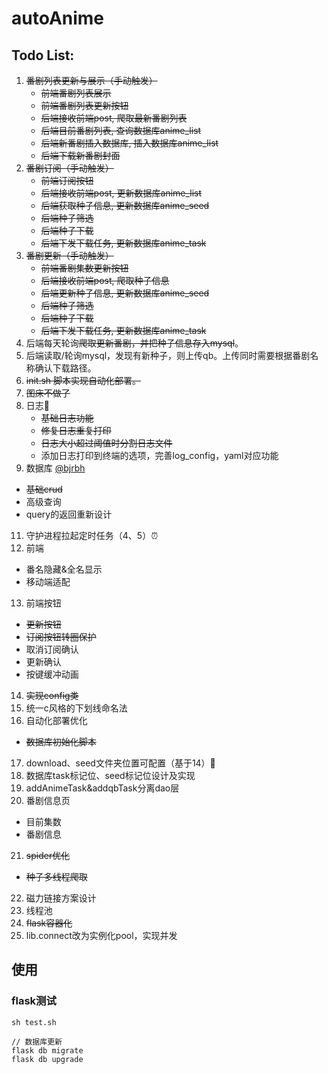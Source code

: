 # autoAnime

## Todo List:
1. ~~番剧列表更新与展示（手动触发）~~
   - ~~前端番剧列表展示~~
   - ~~前端番剧列表更新按钮~~
   - ~~后端接收前端post, 爬取最新番剧列表~~
   - ~~后端目前番剧列表, 查询数据库anime_list~~   
   - ~~后端新番剧插入数据库, 插入数据库anime_list~~
   - ~~后端下载新番剧封面~~
2. ~~番剧订阅（手动触发）~~
   - ~~前端订阅按钮~~
   - ~~后端接收前端post, 更新数据库anime_list~~
   - ~~后端获取种子信息, 更新数据库anime_seed~~
   - ~~后端种子筛选~~
   - ~~后端种子下载~~
   - ~~后端下发下载任务, 更新数据库anime_task~~
3. ~~番剧更新（手动触发）~~
   - ~~前端番剧集数更新按钮~~
   - ~~后端接收前端post, 爬取种子信息~~
   - ~~后端更新种子信息, 更新数据库anime_seed~~
   - ~~后端种子筛选~~
   - ~~后端种子下载~~
   - ~~后端下发下载任务, 更新数据库anime_task~~
4. 后端每天轮询~~爬取更新番剧，并把种子信息存入mysql~~。
5. 后端读取/轮询mysql，发现有新种子，则上传qb。上传同时需要根据番剧名称确认下载路径。
6. ~~init.sh 脚本实现自动化部署。~~
7. ~~图床不做了~~
8. 日志📔
   - ~~基础日志功能~~
   - ~~修复日志重复打印~~
   - ~~日志大小超过阈值时分割日志文件~~
   - 添加日志打印到终端的选项，完善log_config，yaml对应功能
10. 数据库 [@bjrbh](https://github.com/bjrbh)
   - ~~基础crud~~
   - 高级查询
   - query的返回重新设计
11. 守护进程拉起定时任务（4、5）⏰
12. 前端
   - 番名隐藏&全名显示
   - 移动端适配
13. 前端按钮
   - ~~更新按钮~~
   - ~~订阅按钮转圈保护~~
   - 取消订阅确认
   - 更新确认
   - 按键缓冲动画
14. ~~实现config类~~
15. 统一c风格的下划线命名法
16. 自动化部署优化
   - ~~数据库初始化脚本~~
17. download、seed文件夹位置可配置（基于14）📁
18. 数据库task标记位、seed标记位设计及实现 
19. addAnimeTask&addqbTask分离dao层
20. 番剧信息页
   - 目前集数
   - 番剧信息
21. ~~spider优化~~
   - ~~种子多线程爬取~~
22. 磁力链接方案设计
23. 线程池
24. ~~flask容器化~~
25. lib.connect改为实例化pool，实现并发

## 使用
### flask测试
```
sh test.sh

// 数据库更新
flask db migrate
flask db upgrade
```
